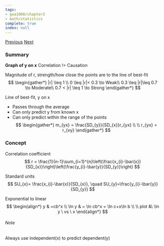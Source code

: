 ```yaml
---
tags:
- gea1000/chapter3
- math/statistics
complete: true
index: null
---
```

[Previous](/labyrinth/notes/math/gea1000/univariate_analysis)   [Next](/labyrinth/notes/math/gea1000/ecological_correlation)

### Summary
**Graph of y on x**
Correlation != Causation

Magnitude of r, strength/how close the points are to the line of best-fit
$$
\begin{gather*}
|r| \leq 1 \\
0 \leq |r|< 0.3 \to Weak\\
0.3 \leq |r|\leq 0.7 \to Moderate\\
0.7 < |r| \leq 1 \to Strong
\end{gather*}
$$

Line of best-fit, y on x
- Passes through the average
- Can only predict y from known x
- Can only predict within the range of the points
$$
\begin{gather*}
m_{yx} = \frac{SD_{y}}{SD_{x}}r_{yx} \\
\\
r_{yx} = r_{xy}
\end{gather*}
$$

### Concept
Correlation coefficient
$$
r = \frac{1}{n-1}\sum_{i=1}^{n}\left(\frac{x_{i}-\bar{x}}{SD_{x}}\right)\left(\frac{y_{i}-\bar{y}}{SD_{y}}\right)
$$

Standard units
$$
SU_{x}= \frac{x_{i}-\bar{x}}{SD_{x}}, \quad SU_{y}=\frac{y_{i}-\bar{y}}{SD_{y}}
$$

Exponential to linear
$$
\begin{align*}
y & =cb^x \\
\ln y & = \ln cb^x = \ln c+x\ln b \\
\\
plot &\  \ln y \ vs \ x
\end{align*}
$$

###### Note
Always use independent(x) to predict dependent(y)
